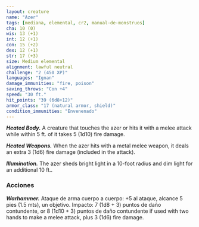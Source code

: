```yaml
---
layout: creature
name: "Azer"
tags: [mediana, elemental, cr2, manual-de-monstruos]
cha: 10 (0)
wis: 13 (+1)
int: 12 (+1)
con: 15 (+2)
dex: 12 (+1)
str: 17 (+3)
size: Medium elemental
alignment: lawful neutral
challenge: "2 (450 XP)"
languages: "Ignan"
damage_immunities: "fire, poison"
saving_throws: "Con +4"
speed: "30 ft."
hit_points: "39 (6d8+12)"
armor_class: "17 (natural armor, shield)"
condition_immunities: "Envenenado"
---
```


***Heated Body.*** A creature that touches the azer or hits it with a melee attack while within 5 ft. of it takes 5 (1d10) fire damage.

***Heated Weapons.*** When the azer hits with a metal melee weapon, it deals an extra 3 (1d6) fire damage (included in the attack).

***Illumination.*** The azer sheds bright light in a 10-foot radius and dim light for an additional 10 ft..

### Acciones

***Warhammer.*** Ataque de arma cuerpo a cuerpo: +5 al ataque, alcance 5 pies (1.5 mts), un objetivo. Impacto: 7 (1d8 + 3) puntos de daño contundente, or 8 (1d10 + 3) puntos de daño contundente if used with two hands to make a melee attack, plus 3 (1d6) fire damage.